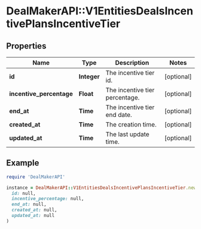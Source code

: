 # DealMakerAPI::V1EntitiesDealsIncentivePlansIncentiveTier

## Properties

| Name | Type | Description | Notes |
| ---- | ---- | ----------- | ----- |
| **id** | **Integer** | The incentive tier id. | [optional] |
| **incentive_percentage** | **Float** | The incentive tier percentage. | [optional] |
| **end_at** | **Time** | The incentive tier end date. | [optional] |
| **created_at** | **Time** | The creation time. | [optional] |
| **updated_at** | **Time** | The last update time. | [optional] |

## Example

```ruby
require 'DealMakerAPI'

instance = DealMakerAPI::V1EntitiesDealsIncentivePlansIncentiveTier.new(
  id: null,
  incentive_percentage: null,
  end_at: null,
  created_at: null,
  updated_at: null
)
```

